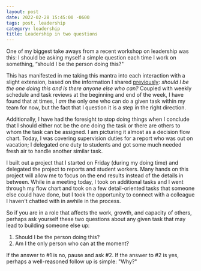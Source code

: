 ```yaml
---
layout: post
date: 2022-02-28 15:45:00 -0600
tags: post, leadership
category: leadership
title: Leadership in two questions
---
```


One of my biggest take aways from a recent workshop on leadership was this: I should be asking myself a simple question each time I work on something, “should I be the person doing this?"

This has manifested in me taking this mantra into each interaction with a slight extension, based on the information I shared [previously](/2022/02/this-should-be-social): *should I be the one doing this and is there anyone else who can?* Coupled with weekly schedule and task reviews at the beginning and end of the week, I have found that at times, I *am* the only one who can do a given task within my team for now, but the fact that I question it is a step in the right direction.

Additionally, I have had the foresight to stop doing things when I conclude that I should either not be the one doing the task or there are others to whom the task can be assigned. I am picturing it almost as a decision flow chart. Today, I was covering supervision duties for a report who was out on vacation; I delegated one duty to students and got some much needed fresh air to handle another similar task.

I built out a project that I started on Friday (during my doing time) and delegated the project to reports and student workers. Many hands on this project will allow me to focus on the end results instead of the details in between. While in a meeting today, I took on additional tasks and I went through my flow chart and took on a few detail-oriented tasks that someone else could have done, but I took the opportunity to connect with a colleague I haven't chatted with in awhile in the process.

So if you are in a role that affects the work, growth, and capacity of others, perhaps ask yourself these two questions about any given task that may lead to building someone else up:

1. Should I be the person doing this?
2. Am I the only person who can at the moment?

If the answer to #1 is no, pause and ask #2. If the answer to #2 is yes, perhaps a well-reasoned follow up is simple: "Why?"